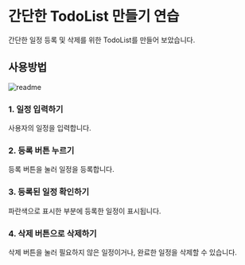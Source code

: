 # 간단한 TodoList 만들기 연습
간단한 일정 등록 및 삭제를 위한 TodoList를 만들어 보았습니다.

## 사용방법
![readme](https://github.com/user-attachments/assets/172384ba-2c9e-46b7-b983-2e32e3b896d0)

### 1. 일정 입력하기
사용자의 일정을 입력합니다.

### 2. 등록 버튼 누르기
등록 버튼을 눌러 일정을 등록합니다.

### 3. 등록된 일정 확인하기
파란색으로 표시한 부분에 등록한 일정이 표시됩니다.

### 4. 삭제 버튼으로 삭제하기
삭제 버튼을 눌러 필요하지 않은 일정이거나, 완료한 일정을 삭제할 수 있습니다.
